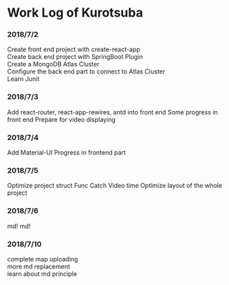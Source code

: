 # Work Log of Kurotsuba

### 2018/7/2
Create front end project with create-react-app  
Create back end project with SpringBoot Plugin  
Create a MongoDB Atlas Cluster  
Configure the back end part to connect to Atlas Cluster  
Learn Junit  


### 2018/7/3
Add react-router, react-app-rewires, antd into front end
Some progress in front end
Prepare for video displaying

### 2018/7/4
Add Material-UI
Progress in frontend part

### 2018/7/5
Optimize project struct
Func Catch Video time
Optimize layout of the whole project


### 2018/7/6
md! md!  

### 2018/7/10
complete map uploading  
more md replacement  
learn about md principle  
